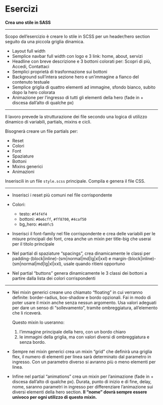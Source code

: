 # Esercizi

**Crea uno stile in SASS**

---

Scopo dell’esercizio è creare lo stile in SCSS per un header/hero section seguito da una piccola griglia dinamica.

* Layout full width
* Semplice navbar full width con logo e 3 link: home, about, servizi
* Headline con breve descrizione e 3 bottoni colorati per: Scopri di più, Accedi, Contattaci
* Semplici proprietà di trasformazione sui bottoni
* Background sull’intera sezione hero e un’immagine a fianco del contenuto testuale
* Semplice griglia di quattro elementi ad immagine, sfondo bianco, subito dopo la hero colorata
* Animazione per l’ingresso di tutti gli elementi della hero (fade in + discesa dall’alto di qualche px)

---

Il lavoro prevede la strutturazione dei file secondo una logica di utilizzo dinamico di variabili, partials, mixins e cicli.

Bisognerà creare un file partials per:

* Reset
* Colori
* Font
* Spaziature
* Bottoni
* Mixins generici
* Animazioni

Inseriscili in un file `style.scss` principale.
Compila e genera il file CSS.

---

* Inserisci i reset più comuni nel file corrispondente
* Colori:

  * testo: `#f4f4f4`
  * bottoni: `#0e6cff`, `#ff8700`, `#4caf50`
  * bg_hero: `#640fc5`
* Inserisci il font-family nel file corrispondente e crea delle variabili per le misure principali dei font, crea anche un mixin per title-big che userai per il titolo principale
* Nel partial di spaziature “spacings”, crea dinamicamente le classi per padding-(block|inline)-(sm|normal|md|lg|xl|xxl) e margin-(block|inline)-(sm|normal|md|lg|xl|xxl), usale quando ritieni opportuno
* Nel partial “buttons” genera dinamicamente le 3 classi dei bottoni a partire dalla lista dei colori corrispondenti

---

* Nei mixin generici creane uno chiamato “floating” in cui verranno definite: border-radius, box-shadow e bordo opzionali.
  Fai in modo di poter usare il mixin anche senza nessun argomento. Usa valori adeguati per dare un senso di “sollevamento”, tramite ombreggiatura, all’elemento che li riceverà.

  Questo mixin lo useranno:

  1. l’immagine principale della hero, con un bordo chiaro
  2. le immagini della griglia, ma con valori diversi di ombreggiatura e senza bordo.

* Sempre nei mixin generici crea un mixin “grid” che definirà una griglia flex, il numero di elementi per linea sarà determinato dal parametro in ingresso. Con un parametro diverso si avranno più o meno elementi per linea.

* Infine nel partial “animations” crea un mixin per l’animazione (fade in + discesa dall’alto di qualche px).
  Durata, punto di inizio e di fine, delay, nome, saranno parametri in ingresso per differenziare l’animazione sui diversi elementi della hero section.
  **Il “nome” dovrà sempre essere univoco per ogni utilizzo di questo mixin.**
